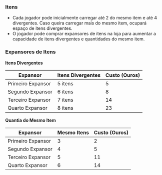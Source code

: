 ### Itens
- Cada jogador pode inicialmente carregar até 2 do mesmo item e até 4 divergentes. Caso queira carregar mais do mesmo item, ocupará espaço de itens divergentes.
- O jogador pode comprar expansores de itens na loja para aumentar a capacidade de itens divergentes e quantidades do mesmo item.
### Expansores de Itens
**Itens Divergentes**

| Expansor          | Itens Divergentes | Custo (Ouros) |
| ----------------- | ----------------- | ------------- |
| Primeiro Expansor | 5 itens           | 5             |
| Segundo Expansor  | 6 itens           | 8             |
| Terceiro Expansor | 7 itens           | 14            |
| Quarto Expansor   | 8 itens           | 23            |
**Quantia do Mesmo Item**

| Expansor          | Mesmo Itens | Custo (Ouros) |
| ----------------- | ----------- | ------------- |
| Primeiro Expansor | 3           | 2             |
| Segundo Expansor  | 4           | 5             |
| Terceiro Expansor | 5           | 11            |
| Quarto Expansor   | 6           | 14            |

